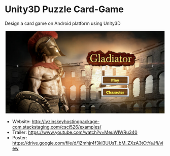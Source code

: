 # Unity3D Puzzle Card-Game 
Design a card game on Android platform using Unity3D

![tes](Screen.png)

* Website: http://lyzinskeyhostingpackage-com.stackstaging.com/csci526/examples/
* Trailer: https://www.youtube.com/watch?v=MeuWIWRu340
* Poster: https://drive.google.com/file/d/1Zmhjr4f3kl3UUsT_bM_ZXzA3tCtYaJfi/view
